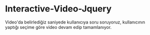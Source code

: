 # Interactive-Video-Jquery

Video'da belirlediğiz saniyede kullanıcıya soru soruyoruz, kullanıcının yaptığı seçime göre video devam edip tamamlanıyor.
